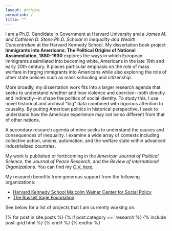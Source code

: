 ```yaml
---
layout: archive
permalink: /
title: ""
---
```


I am a Ph.D. Candidate in Government at Harvard University and a *James M. and Cathleen D. Stone Ph.D. Scholar in Inequality and Wealth Concentration* at the Harvard Kennedy School. My dissertation book project **Immigrants into Americans: The Political Origins of National Assimmilation, 1880-1930** explores the ways in which European immigrants assimilated into becoming white, Americans in the late 19th and early 20th century. It places particular emphasis on the role of mass warfare in forging immigrants into Americans while also exploring the role of other state policies such as mass schooling and citizenship.

More broadly, my dissertation work fits into a larger research agenda that seeks to understand whether and how violence and coercion--both directly and indirectly--in shape the politics of social identity. To study this, I use novel historical and archival "big" data combined with rigorous attention to causality. By putting American politics in historical perspective, I seek to understand how the American experience may not be so different from that of other nations.

A secondary research agenda of mine seeks to understand the causes and consequences of inequality. I examine a wide array of contexts including collective action, unions, automation, and the welfare state within advanced industrialized countries. 

My work is published or forthcoming in the *American Journal of Political Science*, the *Journal of Peace Research*, and the *Review of International Organizations*. You can find my [C.V. here.](https://www.dropbox.com/s/zlr80hzecyne03v/Mazumder_Academic_CV.pdf?raw=1)

My research benefits from generous support from the following organizations:

* [Harvard Kennedy School Malcolm Weiner Center for Social Policy](https://inequality.hks.harvard.edu/)
* [The Russell Sage Foundation](https://www.russellsage.org/)

See below for a list of projects that I am currently working on.

<div class="tiles">
{% for post in site.posts %}
	{% if post.category == 'research'%}
	{% include post-grid.html %}
	{% endif %}
{% endfor %}
</div><!-- /.tiles -->


